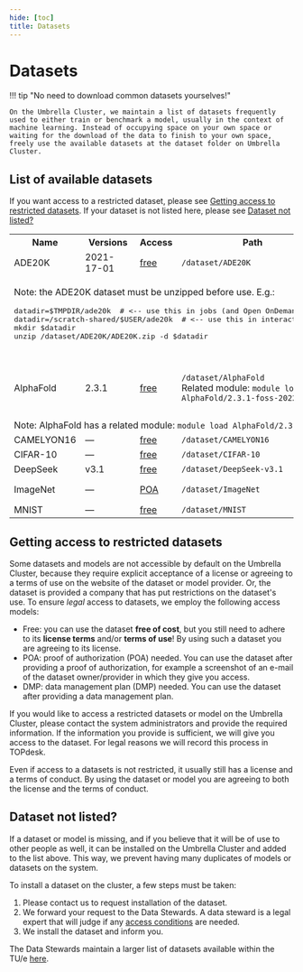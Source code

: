 ```yaml
---
hide: [toc]
title: Datasets
---
```

# Datasets

!!! tip "No need to download common datasets yourselves!"

    On the Umbrella Cluster, we maintain a list of datasets frequently used to either train or benchmark a model, usually in the context of machine learning. Instead of occupying space on your own space or waiting for the download of the data to finish to your own space, freely use the available datasets at the dataset folder on Umbrella Cluster.

## List of available datasets

If you want access to a restricted dataset, please see [Getting access to restricted datasets](#getting-access-to-restricted-datasets).
If your dataset is not listed here, please see [Dataset not listed?](#dataset-not-listed)

<table>
  <tr>
    <th>Name</th>
    <th>Versions</th>
    <th>Access</th>
    <th>Path</th>
    <th>License</th>
    <th>References</th>
  </tr>
  <tr>
    <td>ADE20K</td>
    <td>2021-17-01</td>
    <td><a href="#free">free</a></td>
    <td><code>/dataset/ADE20K</code></td>
    <td><a href="https://groups.csail.mit.edu/vision/datasets/ADE20K/terms/">ADE20K license</a></td>
    <td><a href="https://groups.csail.mit.edu/vision/datasets/ADE20K/">Website</a><br/></td>
  </tr>
  <tr>
    <td colspan="6">
      <p>Note: the ADE20K dataset must be unzipped before use. E.g.:</p>
      <pre>
datadir=$TMPDIR/ade20k  # &lt;-- use this in jobs (and Open OnDemand interactive; and through salloc, srun)
datadir=/scratch-shared/$USER/ade20k  # &lt;-- use this in interactive sessions
mkdir $datadir
unzip /dataset/ADE20K/ADE20K.zip -d $datadir
      </pre>
    </td>
  </tr>
  <tr>
    <td>AlphaFold</td>
    <td>2.3.1</td>
    <td><a href="#free">free</a></td>
    <td>
      <code>/dataset/AlphaFold</code><br/>
      Related module: <code>module load AlphaFold/2.3.1-foss-2022a</code>
    </td>
    <td>
      Model params: <a href="https://creativecommons.org/licenses/by/4.0/legalcode">CC BY 4.0</a><br/>
      Mirrored DBs: various; see website
    </td>
    <td><a href="https://github.com/google-deepmind/alphafold">GitHub</a></td>
  </tr>
  <tr>
    <td colspan="6">
      Note: AlphaFold has a related module: <code>module load AlphaFold/2.3.1-foss-2022a</code>
    </td>
  </tr>
  <tr>
    <td>CAMELYON16</td>
    <td>&mdash;</td>
    <td><a href="#free">free</a></td>
    <td><code>/dataset/CAMELYON16</code></td>
    <td><a href="https://creativecommons.org/publicdomain/zero/1.0/">CC0 1.0</a></td>
    <td><a href="https://camelyon16.grand-challenge.org/">Website</a></td>
  </tr>
  <tr>
    <td>CIFAR-10</td>
    <td>&mdash;</td>
    <td><a href="#free">free</a></td>
    <td><code>/dataset/CIFAR-10</code></td>
    <td>See website</td>
    <td><a href="https://www.cs.toronto.edu/~kriz/cifar.html">Website</a></td>
  </tr>
  <tr>
    <td>DeepSeek</td>
    <td>v3.1</td>
    <td><a href="#free">free</a></td>
    <td><code>/dataset/DeepSeek-v3.1</code></td>
    <td>MIT</td>
    <td><a href="https://huggingface.co/deepseek-ai/DeepSeek-V3.1">Website</a></td>
  </tr>
  <tr>
    <td>ImageNet</td>
    <td>&mdash;</td>
    <td><a href="#poa">POA</a></td>
    <td><code>/dataset/ImageNet</code></td>
    <td><a href="https://www.image-net.org/download">Terms and Conditions</a></td>
    <td><a href="https://www.image-net.org/">Website</a></td>
  </tr>
  <tr>
    <td>MNIST</td>
    <td>&mdash;</td>
    <td><a href="#free">free</a></td>
    <td><code>/dataset/MNIST</code></td>
    <td><a href="https://creativecommons.org/licenses/by-sa/4.0/">CC BY-SA 4.0</a></td>
    <td><a href="https://yann.lecun.com/exdb/mnist/">Website</a></td>
  </tr>
</table>

## Getting access to restricted datasets

Some datasets and models are not accessible by default on the Umbrella Cluster, because they require explicit acceptance of a license or agreeing to a terms of use on the website of the dataset or model provider.  Or, the dataset is provided a company that has put restrictions on the dataset's use. To ensure *legal* access to datasets, we employ the following access models:

- <a name="free">Free:</a> you can use the dataset **free of cost**, but you still need to adhere to its **license terms** and/or **terms of use**! By using such a dataset you are agreeing to its license.
- <a name="poa">POA:</a> proof of authorization (POA) needed. You can use the dataset after providing a proof of authorization, for example a screenshot of an e-mail of the dataset owner/provider in which they give you access.
- <a name="dmp">DMP:</a> data management plan (DMP) needed. You can use the dataset after providing a data management plan.

If you would like to access a restricted datasets or model on the Umbrella Cluster, please contact the system administrators and provide the required information. If the information you provide is sufficient, we will give you access to the dataset. For legal reasons we will record this process in TOPdesk.

Even if access to a datasets is not restricted, it usually still has a license and a terms of conduct.  By using the dataset or model you are agreeing to both the license and the terms of conduct.

## Dataset not listed?

If a dataset or model is missing, and if you believe that it will be of use to other people as well, it can be installed on the Umbrella Cluster and added to the list above.  This way, we prevent having many duplicates of models or datasets on the system.

To install a dataset on the cluster, a few steps must be taken:

1. Please contact us to request installation of the dataset.
2. We forward your request to the Data Stewards. A data steward is a legal expert that will judge if any [access conditions](#getting-access-to-restricted-datasets) are needed.
3. We install the dataset and inform you.

The Data Stewards maintain a larger list of datasets available within the TU/e [here](https://tue.atlassian.net/wiki/spaces/DA/database/3071213570).
